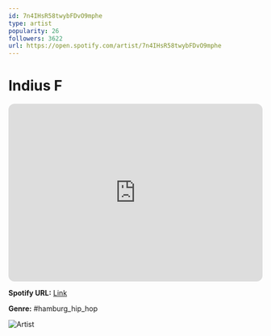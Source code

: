 ```yaml
---
id: 7n4IHsR58twybFDvO9mphe
type: artist
popularity: 26
followers: 3622
url: https://open.spotify.com/artist/7n4IHsR58twybFDvO9mphe
---
```

# Indius F

<iframe style="border-radius:12px" src="https://open.spotify.com/embed/artist/7n4IHsR58twybFDvO9mphe" width="100%" height="352" frameBorder="0" allowfullscreen="" allow="autoplay; clipboard-write; encrypted-media; fullscreen; picture-in-picture" loading="lazy"></iframe>

**Spotify URL:** [Link](https://open.spotify.com/artist/7n4IHsR58twybFDvO9mphe)

**Genre:**  #hamburg_hip_hop

![Artist](https://i.scdn.co/image/ab67616d0000b273d8521dff5d24a860bf7a3cc3)
